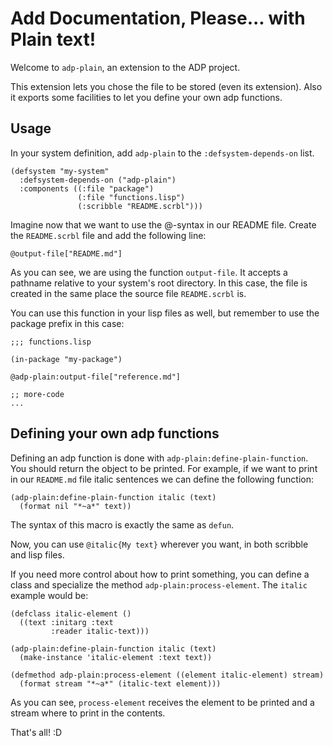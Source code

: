 

# Add Documentation, Please... with Plain text!

Welcome to `adp-plain`, an extension to the ADP project.

This extension lets you chose the file to be stored (even its extension). Also it exports some facilities to let you define your own adp functions.

## Usage

In your system definition, add `adp-plain` to the `:defsystem-depends-on` list.

```common-lisp
(defsystem "my-system"
  :defsystem-depends-on ("adp-plain")
  :components ((:file "package")
               (:file "functions.lisp")
               (:scribble "README.scrbl")))
```

Imagine now that we want to use the @-syntax in our README file. Create the `README.scrbl` file and add the following line:

```common-lisp
@output-file["README.md"]
```

As you can see, we are using the function `output-file`. It accepts a pathname relative to your system's root directory. In this case, the file is created in the same place the source file `README.scrbl` is.

You can use this function in your lisp files as well, but remember to use the package prefix in this case:

```common-lisp
;;; functions.lisp

(in-package "my-package")

@adp-plain:output-file["reference.md"]

;; more-code
...
```

## Defining your own adp functions

Defining an adp function is done with `adp-plain:define-plain-function`. You should return the object to be printed. For example, if we want to print in our `README.md` file italic sentences we can define the following function:

```common-lisp
(adp-plain:define-plain-function italic (text)
  (format nil "*~a*" text))
```

The syntax of this macro is exactly the same as `defun`.

Now, you can use `@italic{My text}` wherever you want, in both scribble and lisp files.

If you need more control about how to print something, you can define a class and specialize the method `adp-plain:process-element`. The `italic` example would be:

```common-lisp
(defclass italic-element ()
  ((text :initarg :text
         :reader italic-text)))

(adp-plain:define-plain-function italic (text)
  (make-instance 'italic-element :text text))

(defmethod adp-plain:process-element ((element italic-element) stream)
  (format stream "*~a*" (italic-text element)))
```

As you can see, `process-element` receives the element to be printed and a stream where to print in the contents.

That's all! :D